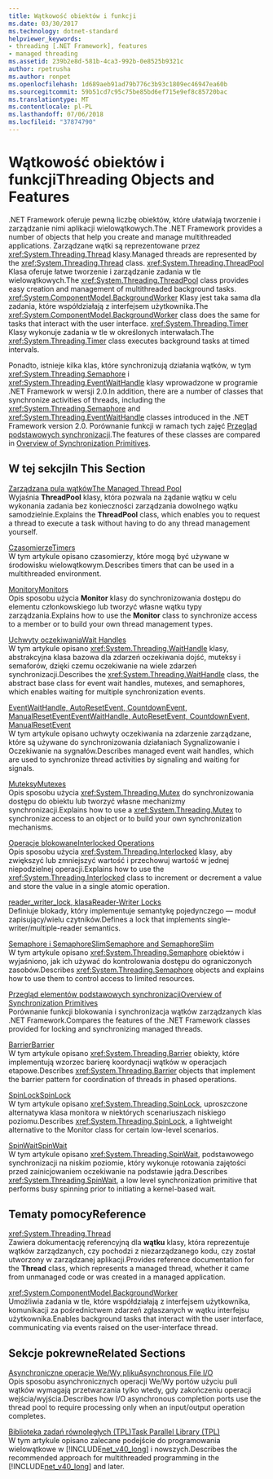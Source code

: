 ```yaml
---
title: Wątkowość obiektów i funkcji
ms.date: 03/30/2017
ms.technology: dotnet-standard
helpviewer_keywords:
- threading [.NET Framework], features
- managed threading
ms.assetid: 239b2e8d-581b-4ca3-992b-0e8525b9321c
author: rpetrusha
ms.author: ronpet
ms.openlocfilehash: 1d689aeb91ad79b776c3b93c1809ec46947ea60b
ms.sourcegitcommit: 59b51cd7c95c75be85bd6ef715e9ef8c85720bac
ms.translationtype: MT
ms.contentlocale: pl-PL
ms.lasthandoff: 07/06/2018
ms.locfileid: "37874790"
---
```

# <a name="threading-objects-and-features"></a><span data-ttu-id="93c9a-102">Wątkowość obiektów i funkcji</span><span class="sxs-lookup"><span data-stu-id="93c9a-102">Threading Objects and Features</span></span>
<span data-ttu-id="93c9a-103">.NET Framework oferuje pewną liczbę obiektów, które ułatwiają tworzenie i zarządzanie nimi aplikacji wielowątkowych.</span><span class="sxs-lookup"><span data-stu-id="93c9a-103">The .NET Framework provides a number of objects that help you create and manage multithreaded applications.</span></span> <span data-ttu-id="93c9a-104">Zarządzane wątki są reprezentowane przez <xref:System.Threading.Thread> klasy.</span><span class="sxs-lookup"><span data-stu-id="93c9a-104">Managed threads are represented by the <xref:System.Threading.Thread> class.</span></span> <span data-ttu-id="93c9a-105"><xref:System.Threading.ThreadPool> Klasa oferuje łatwe tworzenie i zarządzanie zadania w tle wielowątkowych.</span><span class="sxs-lookup"><span data-stu-id="93c9a-105">The <xref:System.Threading.ThreadPool> class provides easy creation and management of multithreaded background tasks.</span></span> <span data-ttu-id="93c9a-106"><xref:System.ComponentModel.BackgroundWorker> Klasy jest taka sama dla zadania, które współdziałają z interfejsem użytkownika.</span><span class="sxs-lookup"><span data-stu-id="93c9a-106">The <xref:System.ComponentModel.BackgroundWorker> class does the same for tasks that interact with the user interface.</span></span> <span data-ttu-id="93c9a-107"><xref:System.Threading.Timer> Klasy wykonuje zadania w tle w określonych interwałach.</span><span class="sxs-lookup"><span data-stu-id="93c9a-107">The <xref:System.Threading.Timer> class executes background tasks at timed intervals.</span></span>  
  
 <span data-ttu-id="93c9a-108">Ponadto, istnieje kilka klas, które synchronizują działania wątków, w tym <xref:System.Threading.Semaphore> i <xref:System.Threading.EventWaitHandle> klasy wprowadzone w programie .NET Framework w wersji 2.0.</span><span class="sxs-lookup"><span data-stu-id="93c9a-108">In addition, there are a number of classes that synchronize activities of threads, including the <xref:System.Threading.Semaphore> and <xref:System.Threading.EventWaitHandle> classes introduced in the .NET Framework version 2.0.</span></span> <span data-ttu-id="93c9a-109">Porównanie funkcji w ramach tych zajęć [Przegląd podstawowych synchronizacji](../../../docs/standard/threading/overview-of-synchronization-primitives.md).</span><span class="sxs-lookup"><span data-stu-id="93c9a-109">The features of these classes are compared in [Overview of Synchronization Primitives](../../../docs/standard/threading/overview-of-synchronization-primitives.md).</span></span>  
  
## <a name="in-this-section"></a><span data-ttu-id="93c9a-110">W tej sekcji</span><span class="sxs-lookup"><span data-stu-id="93c9a-110">In This Section</span></span>  
 [<span data-ttu-id="93c9a-111">Zarządzana pula wątków</span><span class="sxs-lookup"><span data-stu-id="93c9a-111">The Managed Thread Pool</span></span>](../../../docs/standard/threading/the-managed-thread-pool.md)  
 <span data-ttu-id="93c9a-112">Wyjaśnia **ThreadPool** klasy, która pozwala na żądanie wątku w celu wykonania zadania bez konieczności zarządzania dowolnego wątku samodzielnie.</span><span class="sxs-lookup"><span data-stu-id="93c9a-112">Explains the **ThreadPool** class, which enables you to request a thread to execute a task without having to do any thread management yourself.</span></span>  
  
 [<span data-ttu-id="93c9a-113">Czasomierze</span><span class="sxs-lookup"><span data-stu-id="93c9a-113">Timers</span></span>](../../../docs/standard/threading/timers.md)  
 <span data-ttu-id="93c9a-114">W tym artykule opisano czasomierzy, które mogą być używane w środowisku wielowątkowym.</span><span class="sxs-lookup"><span data-stu-id="93c9a-114">Describes timers that can be used in a multithreaded environment.</span></span>  
  
 [<span data-ttu-id="93c9a-115">Monitory</span><span class="sxs-lookup"><span data-stu-id="93c9a-115">Monitors</span></span>](http://msdn.microsoft.com/library/33fe4aef-b44b-42fd-9e72-c908e39e75db)  
 <span data-ttu-id="93c9a-116">Opis sposobu użycia **Monitor** klasy do synchronizowania dostępu do elementu członkowskiego lub tworzyć własne wątku typy zarządzania.</span><span class="sxs-lookup"><span data-stu-id="93c9a-116">Explains how to use the **Monitor** class to synchronize access to a member or to build your own thread management types.</span></span>  
  
 [<span data-ttu-id="93c9a-117">Uchwyty oczekiwania</span><span class="sxs-lookup"><span data-stu-id="93c9a-117">Wait Handles</span></span>](http://msdn.microsoft.com/library/48d10b6f-5fd7-407c-86ab-0179aef72489)  
 <span data-ttu-id="93c9a-118">W tym artykule opisano <xref:System.Threading.WaitHandle> klasy, abstrakcyjna klasa bazowa dla zdarzeń oczekiwania dojść, muteksy i semaforów, dzięki czemu oczekiwanie na wiele zdarzeń synchronizacji.</span><span class="sxs-lookup"><span data-stu-id="93c9a-118">Describes the <xref:System.Threading.WaitHandle> class, the abstract base class for event wait handles, mutexes, and semaphores, which enables waiting for multiple synchronization events.</span></span>  
  
 [<span data-ttu-id="93c9a-119">EventWaitHandle, AutoResetEvent, CountdownEvent, ManualResetEvent</span><span class="sxs-lookup"><span data-stu-id="93c9a-119">EventWaitHandle, AutoResetEvent, CountdownEvent, ManualResetEvent</span></span>](../../../docs/standard/threading/eventwaithandle-autoresetevent-countdownevent-manualresetevent.md)  
 <span data-ttu-id="93c9a-120">W tym artykule opisano uchwyty oczekiwania na zdarzenie zarządzane, które są używane do synchronizowania działaniach Sygnalizowanie i Oczekiwanie na sygnałów.</span><span class="sxs-lookup"><span data-stu-id="93c9a-120">Describes managed event wait handles, which are used to synchronize thread activities by signaling and waiting for signals.</span></span>  
  
 [<span data-ttu-id="93c9a-121">Muteksy</span><span class="sxs-lookup"><span data-stu-id="93c9a-121">Mutexes</span></span>](../../../docs/standard/threading/mutexes.md)  
 <span data-ttu-id="93c9a-122">Opis sposobu użycia <xref:System.Threading.Mutex> do synchronizowania dostępu do obiektu lub tworzyć własne mechanizmy synchronizacji.</span><span class="sxs-lookup"><span data-stu-id="93c9a-122">Explains how to use a <xref:System.Threading.Mutex> to synchronize access to an object or to build your own synchronization mechanisms.</span></span>  
  
 [<span data-ttu-id="93c9a-123">Operacje blokowane</span><span class="sxs-lookup"><span data-stu-id="93c9a-123">Interlocked Operations</span></span>](../../../docs/standard/threading/interlocked-operations.md)  
 <span data-ttu-id="93c9a-124">Opis sposobu użycia <xref:System.Threading.Interlocked> klasy, aby zwiększyć lub zmniejszyć wartość i przechowuj wartość w jednej niepodzielnej operacji.</span><span class="sxs-lookup"><span data-stu-id="93c9a-124">Explains how to use the <xref:System.Threading.Interlocked> class to increment or decrement a value and store the value in a single atomic operation.</span></span>  
  
 [<span data-ttu-id="93c9a-125">reader_writer_lock, klasa</span><span class="sxs-lookup"><span data-stu-id="93c9a-125">Reader-Writer Locks</span></span>](../../../docs/standard/threading/reader-writer-locks.md)  
 <span data-ttu-id="93c9a-126">Definiuje blokady, który implementuje semantykę pojedynczego — moduł zapisujący/wielu czytników.</span><span class="sxs-lookup"><span data-stu-id="93c9a-126">Defines a lock that implements single-writer/multiple-reader semantics.</span></span>  
  
 [<span data-ttu-id="93c9a-127">Semaphore i SemaphoreSlim</span><span class="sxs-lookup"><span data-stu-id="93c9a-127">Semaphore and SemaphoreSlim</span></span>](../../../docs/standard/threading/semaphore-and-semaphoreslim.md)  
 <span data-ttu-id="93c9a-128">W tym artykule opisano <xref:System.Threading.Semaphore> obiektów i wyjaśniono, jak ich używać do kontrolowania dostępu do ograniczonych zasobów.</span><span class="sxs-lookup"><span data-stu-id="93c9a-128">Describes <xref:System.Threading.Semaphore> objects and explains how to use them to control access to limited resources.</span></span>  
  
 [<span data-ttu-id="93c9a-129">Przegląd elementów podstawowych synchronizacji</span><span class="sxs-lookup"><span data-stu-id="93c9a-129">Overview of Synchronization Primitives</span></span>](../../../docs/standard/threading/overview-of-synchronization-primitives.md)  
 <span data-ttu-id="93c9a-130">Porównanie funkcji blokowania i synchronizacja wątków zarządzanych klas .NET Framework.</span><span class="sxs-lookup"><span data-stu-id="93c9a-130">Compares the features of the .NET Framework classes provided for locking and synchronizing managed threads.</span></span>  
  
 [<span data-ttu-id="93c9a-131">Barrier</span><span class="sxs-lookup"><span data-stu-id="93c9a-131">Barrier</span></span>](../../../docs/standard/threading/barrier.md)  
 <span data-ttu-id="93c9a-132">W tym artykule opisano <xref:System.Threading.Barrier> obiekty, które implementują wzorzec barierę koordynacji wątków w operacjach etapowe.</span><span class="sxs-lookup"><span data-stu-id="93c9a-132">Describes <xref:System.Threading.Barrier> objects that implement the barrier pattern for coordination of threads in phased operations.</span></span>  
  
 [<span data-ttu-id="93c9a-133">SpinLock</span><span class="sxs-lookup"><span data-stu-id="93c9a-133">SpinLock</span></span>](../../../docs/standard/threading/spinlock.md)  
 <span data-ttu-id="93c9a-134">W tym artykule opisano <xref:System.Threading.SpinLock>, uproszczone alternatywa klasa monitora w niektórych scenariuszach niskiego poziomu.</span><span class="sxs-lookup"><span data-stu-id="93c9a-134">Describes <xref:System.Threading.SpinLock>, a lightweight alternative to the Monitor class for certain low-level scenarios.</span></span>  
  
 [<span data-ttu-id="93c9a-135">SpinWait</span><span class="sxs-lookup"><span data-stu-id="93c9a-135">SpinWait</span></span>](../../../docs/standard/threading/spinwait.md)  
 <span data-ttu-id="93c9a-136">W tym artykule opisano <xref:System.Threading.SpinWait>, podstawowego synchronizacji na niskim poziomie, który wykonuje rotowania zajętości przed zainicjowaniem oczekiwanie na podstawie jądra.</span><span class="sxs-lookup"><span data-stu-id="93c9a-136">Describes <xref:System.Threading.SpinWait>, a low level synchronization primitive that performs busy spinning prior to initiating a kernel-based wait.</span></span>  
  
## <a name="reference"></a><span data-ttu-id="93c9a-137">Tematy pomocy</span><span class="sxs-lookup"><span data-stu-id="93c9a-137">Reference</span></span>  
 <xref:System.Threading.Thread>  
 <span data-ttu-id="93c9a-138">Zawiera dokumentację referencyjną dla **wątku** klasy, która reprezentuje wątków zarządzanych, czy pochodzi z niezarządzanego kodu, czy został utworzony w zarządzanej aplikacji.</span><span class="sxs-lookup"><span data-stu-id="93c9a-138">Provides reference documentation for the **Thread** class, which represents a managed thread, whether it came from unmanaged code or was created in a managed application.</span></span>  
  
 <xref:System.ComponentModel.BackgroundWorker>  
 <span data-ttu-id="93c9a-139">Umożliwia zadania w tle, które współdziałają z interfejsem użytkownika, komunikacji za pośrednictwem zdarzeń zgłaszanych w wątku interfejsu użytkownika.</span><span class="sxs-lookup"><span data-stu-id="93c9a-139">Enables background tasks that interact with the user interface, communicating via events raised on the user-interface thread.</span></span>  
  
## <a name="related-sections"></a><span data-ttu-id="93c9a-140">Sekcje pokrewne</span><span class="sxs-lookup"><span data-stu-id="93c9a-140">Related Sections</span></span>  
 [<span data-ttu-id="93c9a-141">Asynchroniczne operacje We/Wy pliku</span><span class="sxs-lookup"><span data-stu-id="93c9a-141">Asynchronous File I/O</span></span>](../../../docs/standard/io/asynchronous-file-i-o.md)  
 <span data-ttu-id="93c9a-142">Opis sposobu asynchronicznych operacji We/Wy portów użyciu puli wątków wymagają przetwarzania tylko wtedy, gdy zakończeniu operacji wejścia/wyjścia.</span><span class="sxs-lookup"><span data-stu-id="93c9a-142">Describes how I/O asynchronous completion ports use the thread pool to require processing only when an input/output operation completes.</span></span>  
  
 [<span data-ttu-id="93c9a-143">Biblioteka zadań równoległych (TPL)</span><span class="sxs-lookup"><span data-stu-id="93c9a-143">Task Parallel Library (TPL)</span></span>](../../../docs/standard/parallel-programming/task-parallel-library-tpl.md)  
 <span data-ttu-id="93c9a-144">W tym artykule opisano zalecane podejście do programowania wielowątkowe w [!INCLUDE[net_v40_long](../../../includes/net-v40-long-md.md)] i nowszych.</span><span class="sxs-lookup"><span data-stu-id="93c9a-144">Describes the recommended approach for multithreaded programming in the [!INCLUDE[net_v40_long](../../../includes/net-v40-long-md.md)] and later.</span></span>
